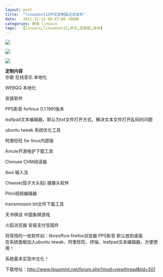 ```yaml
---
layout: post
title:	"linuxmint12中文定制版正式发布"
date:	2011-12-12 09:47:00 +0800 
categories:	新闻 linuxcn 
tags:	[linuxcn,linuxmint12,中文,定制版,发布]
---
```



![](/Asserts/Images//attachment/album/201112/08/16402534ywgc3w4ms6x5fi.png)


 


![](/Asserts/Images//attachment/album/201112/08/164027ubdmioxoi3deh0yb.png)


 


![](/Asserts/Images//attachment/album/201112/08/164029ykjtjljdjk3ack00.png)


 


**定制内容**  
亦歌 在线音乐 本地化  
  
WEBQQ 本地化  
  
安装软件   
  
PPS影音 forlinux 0.1.1991版本  
  
leafpad文本编辑器，默认为txt文件打开方式，解决文本文件打开乱码的问题  
  
ubuntu tweak 系统优化工具  
  
阿里旺旺 for linux内部版  
  
Amule开源电驴下载工具  
  
Chmsee CHM阅读器  
  
ibus 输入法  
  
Cheese(茄子大头贴) 摄像头软件  
  
Pitivi视频编辑器  
  
transmission bit文件下载工具  
  
天书棋谈 中国象棋游戏  
  
火狐浏览器 安装支付宝插件  
  
  
将常用的一些软件如：libreoffice firefox浏览器 PPS影音 默认放到桌面  
在系统面板加入ubuntu tewak、阿里旺旺、终端、leafpad文本编辑器，方便使用！  
  
系统基本实现中文化！


下载地址：<http://www.linuxmint.net/forum.php?mod=viewthread&tid=501>
